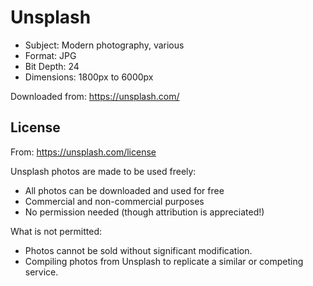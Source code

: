 # Unsplash

* Subject: Modern photography, various
* Format: JPG
* Bit Depth: 24
* Dimensions: 1800px to 6000px

Downloaded from: https://unsplash.com/

## License

From: https://unsplash.com/license

Unsplash photos are made to be used freely:

* All photos can be downloaded and used for free
* Commercial and non-commercial purposes
* No permission needed (though attribution is appreciated!)

What is not permitted: 

* Photos cannot be sold without significant modification.
* Compiling photos from Unsplash to replicate a similar or competing service.